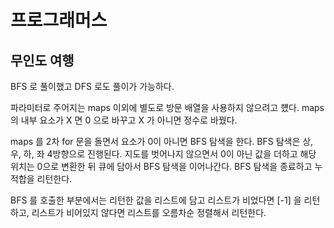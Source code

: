 # 프로그래머스

## 무인도 여행

BFS 로 풀이했고 DFS 로도 풀이가 가능하다.

파라미터로 주어지는 maps 이외에 별도로 방문 배열을 사용하지 않으려고 헀다. maps 의 내부 요소가 X 면 0 으로 바꾸고 X 가 아니면 정수로 바꿨다.

maps 를 2차 for 문을 돌면서 요소가 0이 아니면 BFS 탐색을 한다. BFS 탐색은 상, 우, 하, 좌 4방향으로 진행된다. 지도를 벗어나지 않으면서 0이 아닌 값을 더하고 해당 위치는 0으로 변환한 뒤 큐에 담아서 BFS 탐색을 이어나간다. BFS 탐색을 종료하고 누적합을 리턴한다.

BFS 를 호출한 부분에서는 리턴한 값을 리스트에 담고 리스트가 비었다면 [-1] 을 리턴하고, 리스트가 비어있지 않다면 리스트를 오름차순 정렬해서 리턴한다.

